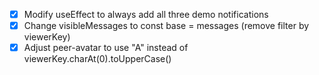 - [x] Modify useEffect to always add all three demo notifications
- [x] Change visibleMessages to const base = messages (remove filter by viewerKey)
- [x] Adjust peer-avatar to use "A" instead of viewerKey.charAt(0).toUpperCase()
